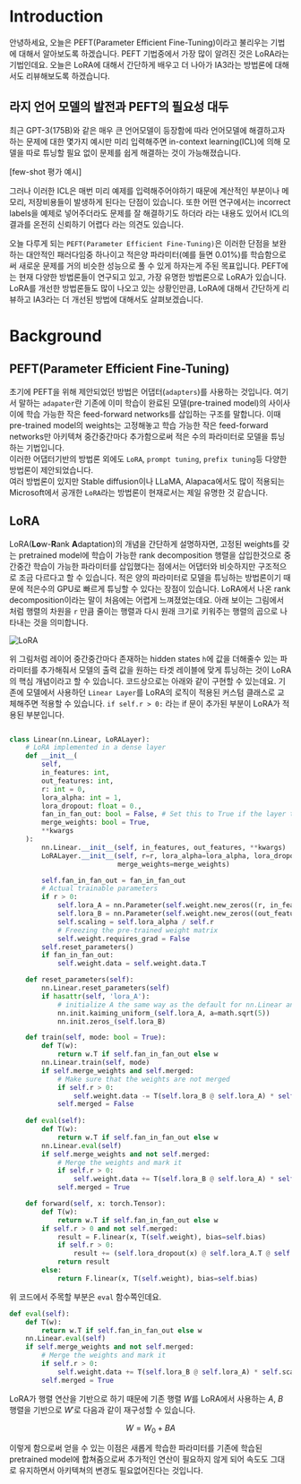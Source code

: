 # Introduction

안녕하세요, 오늘은 PEFT(Parameter Efficient Fine-Tuning)이라고 불리우는 기법에 대해서 알아보도록 하겠습니다. PEFT 기법중에서 가장 많이 알려진 것은 LoRA라는 기법인데요. 오늘은 LoRA에 대해서 간단하게 배우고 더 나아가 IA3라는 방법론에 대해서도 리뷰해보도록 하겠습니다.

## 라지 언어 모델의 발전과 PEFT의 필요성 대두
최근 GPT-3(175B)와 같은 매우 큰 언어모델이 등장함에 따라 언어모델에 해결하고자 하는 문제에 대한 몇가지 예시만 미리 입력해주면 in-context learning(ICL)에 의해 모델을 따로 튜닝할 필요 없이 문제를 쉽게 해결하는 것이 가능해졌습니다. 

[few-shot 평가 예시]

그러나 이러한 ICL은 매번 미리 예제를 입력해주어야하기 때문에 계산적인 부분이나 메모리, 저장비용들이 발생하게 된다는 단점이 있습니다. 또한 어떤 연구에서는 incorrect labels을 예제로 넣어주더라도 문제를 잘 해결하기도 하더라 라는 내용도 있어서 ICL의 결과를 온전히 신뢰하기 어렵다 라는 의견도 있습니다.   

오늘 다루게 되는 `PEFT(Parameter Efficient Fine-Tuning)`은 이러한 단점을 보완하는 대안적인 패러다임중 하나이고 적은양 파라미터(예를 들면 0.01%)를 학습함으로써 새로운 문제를 거의 비슷한 성능으로 풀 수 있게 하자는게 주된 목표입니다. PEFT에는 현재 다양한 방법론들이 연구되고 있고, 가장 유명한 방법론으로 LoRA가 있습니다. LoRA를 개선한 방법론들도 많이 나오고 있는 상황인만큼, LoRA에 대해서 간단하게 리뷰하고 IA3라는 더 개선된 방법에 대해서도 살펴보겠습니다.

# Background
## PEFT(Parameter Efficient Fine-Tuning)
초기에 PEFT을 위해 제안되었던 방법은 어댑터(`adapters`)를 사용하는 것입니다. 여기서 말하는 `adapater`란 기존에 이미 학습이 완료된 모델(pre-trained model)의 사이사이에 학습 가능한 작은 feed-forward networks를 삽입하는 구조를 말합니다. 이때 pre-trained model의 weights는 고정해놓고 학습 가능한 작은 feed-forward networks만 아키텍쳐 중간중간마다 추가함으로써 적은 수의 파라미터로 모델을 튜닝하는 기법입니다.   
이러한 어댑터기반의 방법론 외에도 `LoRA`, `prompt tuning`, `prefix tuning`등 다양한 방법론이 제안되었습니다.   
여러 방법론이 있지만 Stable diffusion이나 LLaMA, Alapaca에서도 많이 적용되는 Microsoft에서 공개한 `LoRA`라는 방법론이 현재로서는 제일 유명한 것 같습니다.


## LoRA
LoRA(**Lo**w-**R**ank **A**daptation)의 개념을 간단하게 설명하자면, 고정된 weights를 갖는 pretrained model에 학습이 가능한 rank decomposition 행렬을 삽입한것으로 중간중간 학습이 가능한 파라미터를 삽입했다는 점에서는 어댑터와 비슷하지만 구조적으로 조금 다르다고 할 수 있습니다.
적은 양의 파라미터로 모델을 튜닝하는 방법론이기 때문에 적은수의 GPU로 빠르게 튜닝할 수 있다는 장점이 있습니다. LoRA에서 나온 rank decomposition이라는 말이 처음에는 어렵게 느껴졌었는데요. 아래 보이는 그림에서 처럼 행렬의 차원을  `r` 만큼 줄이는 행렬과 다시 원래 크기로 키워주는 행렬의 곱으로 나타내는 것을 의미합니다.

![LoRA](https://user-images.githubusercontent.com/7252598/230259439-fe58295d-9879-41c8-9454-0ecbe27cacde.png)

위 그림처럼 레이어 중간중간마다 존재하는 hidden states `h`에 값을 더해줄수 있는 파라미터를 추가해줘서 모델의 출력 값을 원하는 타겟 레이블에 맞게 튜닝하는 것이 LoRA의 핵심 개념이라고 할 수 있습니다. 코드상으로는 아래와 같이 구현할 수 있는데요. 기존에 모델에서 사용하던 `Linear Layer`를 LoRA의 로직이 적용된 커스텀 클래스로 교체해주면 적용할 수 있습니다.
`if self.r > 0:` 라는 if 문이 추가된 부분이 LoRA가 적용된 부분입니다.

```python

class Linear(nn.Linear, LoRALayer):
    # LoRA implemented in a dense layer
    def __init__(
        self, 
        in_features: int, 
        out_features: int, 
        r: int = 0, 
        lora_alpha: int = 1, 
        lora_dropout: float = 0.,
        fan_in_fan_out: bool = False, # Set this to True if the layer to replace stores weight like (fan_in, fan_out)
        merge_weights: bool = True,
        **kwargs
    ):
        nn.Linear.__init__(self, in_features, out_features, **kwargs)
        LoRALayer.__init__(self, r=r, lora_alpha=lora_alpha, lora_dropout=lora_dropout,
                           merge_weights=merge_weights)

        self.fan_in_fan_out = fan_in_fan_out
        # Actual trainable parameters
        if r > 0:
            self.lora_A = nn.Parameter(self.weight.new_zeros((r, in_features)))
            self.lora_B = nn.Parameter(self.weight.new_zeros((out_features, r)))
            self.scaling = self.lora_alpha / self.r
            # Freezing the pre-trained weight matrix
            self.weight.requires_grad = False
        self.reset_parameters()
        if fan_in_fan_out:
            self.weight.data = self.weight.data.T

    def reset_parameters(self):
        nn.Linear.reset_parameters(self)
        if hasattr(self, 'lora_A'):
            # initialize A the same way as the default for nn.Linear and B to zero
            nn.init.kaiming_uniform_(self.lora_A, a=math.sqrt(5))
            nn.init.zeros_(self.lora_B)

    def train(self, mode: bool = True):
        def T(w):
            return w.T if self.fan_in_fan_out else w
        nn.Linear.train(self, mode)
        if self.merge_weights and self.merged:
            # Make sure that the weights are not merged
            if self.r > 0:
                self.weight.data -= T(self.lora_B @ self.lora_A) * self.scaling
            self.merged = False
    
    def eval(self):
        def T(w):
            return w.T if self.fan_in_fan_out else w
        nn.Linear.eval(self)
        if self.merge_weights and not self.merged:
            # Merge the weights and mark it
            if self.r > 0:
                self.weight.data += T(self.lora_B @ self.lora_A) * self.scaling
            self.merged = True

    def forward(self, x: torch.Tensor):
        def T(w):
            return w.T if self.fan_in_fan_out else w
        if self.r > 0 and not self.merged:
            result = F.linear(x, T(self.weight), bias=self.bias)
            if self.r > 0:
                result += (self.lora_dropout(x) @ self.lora_A.T @ self.lora_B.T) * self.scaling
            return result
        else:
            return F.linear(x, T(self.weight), bias=self.bias)
```

위 코드에서 주목할 부분은 `eval` 함수쪽인데요. 

```python
def eval(self):
    def T(w):
        return w.T if self.fan_in_fan_out else w
    nn.Linear.eval(self)
    if self.merge_weights and not self.merged:
        # Merge the weights and mark it
        if self.r > 0:
            self.weight.data += T(self.lora_B @ self.lora_A) * self.scaling # 행렬을 합치는 부분
        self.merged = True
```

LoRA가 행렬 연산을 기반으로 하기 때문에 기존 행렬 $W$를 LoRA에서 사용하는 $A$, $B$ 행렬을 기반으로 $W'$로 다음과 같이 재구성할 수 있습니다.

$$W = W_0 + BA$$

이렇게 함으로써 얻을 수 있는 이점은 새롭게 학습한 파라미터를 기존에 학습된 pretrained model에 합쳐줌으로써 추가적인 연산이 필요하지 않게 되어 속도도 그대로 유지하면서 아키텍쳐의 변경도 필요없어진다는 것입니다.
